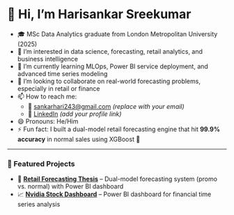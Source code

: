 # 👋 Hi, I’m Harisankar Sreekumar

- 🎓 MSc Data Analytics graduate from London Metropolitan University (2025)
- 👀 I’m interested in data science, forecasting, retail analytics, and business intelligence
- 🌱 I’m currently learning MLOps, Power BI service deployment, and advanced time series modeling
- 💞️ I’m looking to collaborate on real-world forecasting problems, especially in retail or finance
- 📫 How to reach me: 
  - 📧 sankarhari243@gmail.com *(replace with your email)*  
  - 🔗 [LinkedIn](https://www.linkedin.com/in/harisankarsreekumar) *(add your profile link)*
- 😄 Pronouns: He/Him
- ⚡ Fun fact: I built a dual-model retail forecasting engine that hit **99.9% accuracy** in normal sales using XGBoost 🚀

---

### 📂 Featured Projects

- 🎯 **[Retail Forecasting Thesis](https://github.com/HarisankarSreekumar/retail-forecasting-thesis)** – Dual-model forecasting system (promo vs. normal) with Power BI dashboard
- 📈 **[Nvidia Stock Dashboard](https://github.com/HarisankarSreekumar/nvidia-stock-dashboard)** – Power BI dashboard for financial time series analysis
